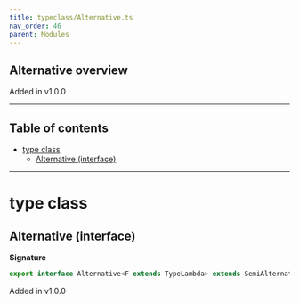 ```yaml
---
title: typeclass/Alternative.ts
nav_order: 46
parent: Modules
---
```


## Alternative overview

Added in v1.0.0

---

<h2 class="text-delta">Table of contents</h2>

- [type class](#type-class)
  - [Alternative (interface)](#alternative-interface)

---

# type class

## Alternative (interface)

**Signature**

```ts
export interface Alternative<F extends TypeLambda> extends SemiAlternative<F>, Coproduct<F> {}
```

Added in v1.0.0
